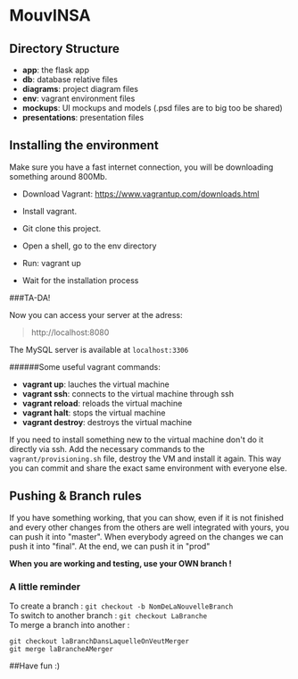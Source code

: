 MouvINSA
========

Directory Structure
-------------------
- __app__: the flask app
- __db__: database relative files
- __diagrams__: project diagram files
- __env__: vagrant environment files
- __mockups__: UI mockups and models (.psd files are to big too be shared)
- __presentations__: presentation files

Installing the environment
--------------------------

Make sure you have a fast internet connection, you will be downloading something around 800Mb.

- Download Vagrant: https://www.vagrantup.com/downloads.html
- Install vagrant.

- Git clone this project.
- Open a shell, go to the env directory
- Run: vagrant up
- Wait for the installation process

###TA-DA!

Now you can access your server at the adress:
> http://localhost:8080

The MySQL server is available at `localhost:3306`

######Some useful vagrant commands:
  - __vagrant up__: lauches the virtual machine
  - __vagrant ssh__: connects to the virtual machine through ssh
  - __vagrant reload__: reloads the virtual machine
  - __vagrant halt__: stops the virtual machine
  - __vagrant destroy__: destroys the virtual machine

If you need to install something new to the virtual machine don't do it directly via ssh.
Add the necessary commands to the `vagrant/provisioning.sh` file, destroy the VM and install it again.
This way you can commit and share the exact same environment with everyone else.

Pushing & Branch rules
----------------------
If you have something working, that you can show, even if it is not finished and every other changes from the others are well integrated with yours, you can push it into "master".
When everybody agreed on the changes we can push it into "final".
At the end, we can push it in "prod"

**When you are working and testing, use your OWN branch  !**

### A little reminder

To create a branch : ```git checkout -b NomDeLaNouvelleBranch``` <br/>
To switch to another branch : ```git checkout LaBranche```<br/>
To merge a branch into another : 
```
git checkout laBranchDansLaquelleOnVeutMerger
git merge laBrancheAMerger
```


##Have fun :)
